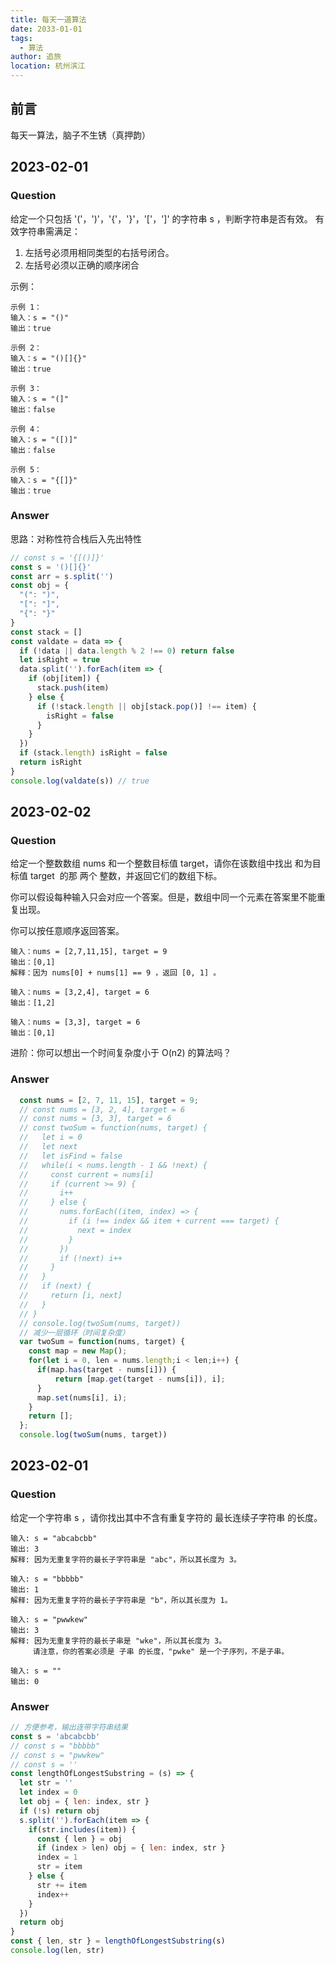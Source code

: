 ```yaml
---
title: 每天一道算法
date: 2033-01-01
tags: 
  - 算法
author: 追旅
location: 杭州滨江
---
```


## 前言

每天一算法，脑子不生锈（真押韵）

## 2023-02-01

### Question

给定一个只包括 '('，')'，'{'，'}'，'['，']' 的字符串 s ，判断字符串是否有效。 有效字符串需满足：

1. 左括号必须用相同类型的右括号闭合。
2. 左括号必须以正确的顺序闭合

示例：

```
示例 1：
输入：s = "()"
输出：true

示例 2：
输入：s = "()[]{}"
输出：true

示例 3：
输入：s = "(]"
输出：false

示例 4：
输入：s = "([)]"
输出：false

示例 5：
输入：s = "{[]}"
输出：true
```

### Answer

思路：对称性符合栈后入先出特性

```js
// const s = '{[()]}'
const s = '()[]{}'
const arr = s.split('')
const obj = {
  "(": ")",
  "[": "]",
  "{": "}"
}
const stack = []
const valdate = data => {
  if (!data || data.length % 2 !== 0) return false
  let isRight = true
  data.split('').forEach(item => {
    if (obj[item]) {
      stack.push(item)
    } else {
      if (!stack.length || obj[stack.pop()] !== item) {
        isRight = false
      }
    }
  })
  if (stack.length) isRight = false
  return isRight
}
console.log(valdate(s)) // true
```

## 2023-02-02

### Question

给定一个整数数组 nums 和一个整数目标值 target，请你在该数组中找出 和为目标值 target  的那 两个 整数，并返回它们的数组下标。

你可以假设每种输入只会对应一个答案。但是，数组中同一个元素在答案里不能重复出现。

你可以按任意顺序返回答案。

```
输入：nums = [2,7,11,15], target = 9
输出：[0,1]
解释：因为 nums[0] + nums[1] == 9 ，返回 [0, 1] 。

输入：nums = [3,2,4], target = 6
输出：[1,2]

输入：nums = [3,3], target = 6
输出：[0,1]
```

进阶：你可以想出一个时间复杂度小于 O(n2) 的算法吗？

### Answer

```js
  const nums = [2, 7, 11, 15], target = 9;
  // const nums = [3, 2, 4], target = 6
  // const nums = [3, 3], target = 6
  // const twoSum = function(nums, target) {
  //   let i = 0
  //   let next
  //   let isFind = false
  //   while(i < nums.length - 1 && !next) {
  //     const current = nums[i]
  //     if (current >= 9) {
  //       i++
  //     } else {
  //       nums.forEach((item, index) => {
  //         if (i !== index && item + current === target) {
  //           next = index
  //         }
  //       })
  //       if (!next) i++
  //     }
  //   }
  //   if (next) {
  //     return [i, next]
  //   }
  // }
  // console.log(twoSum(nums, target))
  // 减少一层循环（时间复杂度）
  var twoSum = function(nums, target) {
    const map = new Map();
    for(let i = 0, len = nums.length;i < len;i++) {
      if(map.has(target - nums[i])) {
          return [map.get(target - nums[i]), i];
      }
      map.set(nums[i], i);
    }
    return [];
  };
  console.log(twoSum(nums, target))
```

## 2023-02-01

### Question

给定一个字符串 s ，请你找出其中不含有重复字符的 最长连续子字符串 的长度。

```
输入: s = "abcabcbb"
输出: 3 
解释: 因为无重复字符的最长子字符串是 "abc"，所以其长度为 3。

输入: s = "bbbbb"
输出: 1
解释: 因为无重复字符的最长子字符串是 "b"，所以其长度为 1。

输入: s = "pwwkew"
输出: 3
解释: 因为无重复字符的最长子串是 "wke"，所以其长度为 3。
     请注意，你的答案必须是 子串 的长度，"pwke" 是一个子序列，不是子串。

输入: s = ""
输出: 0
```

### Answer

```js
// 方便参考，输出连带字符串结果
const s = 'abcabcbb'
// const s = "bbbbb"
// const s = "pwwkew"
// const s = ''
const lengthOfLongestSubstring = (s) => {
  let str = ''
  let index = 0
  let obj = { len: index, str }
  if (!s) return obj
  s.split('').forEach(item => {
    if(str.includes(item)) {
      const { len } = obj
      if (index > len) obj = { len: index, str }
      index = 1
      str = item
    } else {
      str += item
      index++
    }
  })
  return obj
}
const { len, str } = lengthOfLongestSubstring(s)
console.log(len, str)
```
